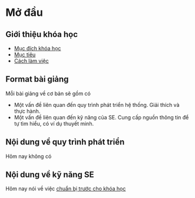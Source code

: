 # Mở đầu

## Giới thiệu khóa học

* [Mục đích khóa học](../../README.md#mục-đích-khóa-học)
* [Mục tiêu](../../README.md#mục-tiêu)
* [Cách làm việc](../../README.md#cách-làm-việc)

## Format bài giảng

Mỗi bài giảng về cơ bản sẽ gồm có
* Một vấn đề liên quan đến quy trình phát triển hệ thống.
  Giải thích và thực hành.
* Một vấn đề liên quan đến kỹ năng của SE.
  Cung cấp nguồn thông tin để tự tìm hiểu, có ví dụ thuyết minh.

## Nội dung về quy trình phát triển

Hôm nay không có

## Nội dung về kỹ năng SE

Hôm nay nói về việc [chuẩn bị trước cho khóa học](../00.Prerequisites.se/README.md)